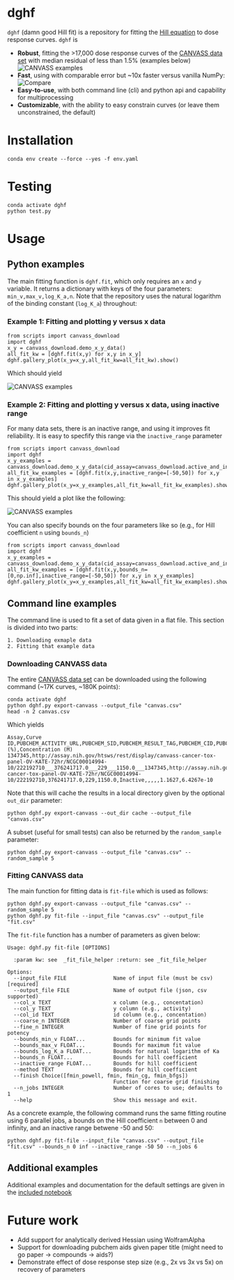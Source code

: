# dghf
`dghf` (damn good Hill fit) is a repository for fitting the [Hill equation](https://en.wikipedia.org/wiki/Hill_equation_(biochemistry)) to dose response curves. `dghf` is

- **Robust**, fitting the >17,000 dose response curves of the [CANVASS data set](https://pubmed.ncbi.nlm.nih.gov/30648156/) with median residual of less than 1.5% (examples below)
![CANVASS examples](./out/canvass_examplars_with_inactive.svg)
- **Fast**, using  with comparable error but ~10x faster versus vanilla NumPy:
![Compare](./out/numba_vs_numpy.svg)
- **Easy-to-use**, with both command line (cli) and python api and capability for multiprocessing
- **Customizable**, with the ability to easy constrain curves (or leave them unconstrained, the default)


# Installation

    conda env create --force --yes -f env.yaml

# Testing

    conda activate dghf
    python test.py

# Usage


## Python examples

The main fitting function is `dghf.fit`, which only requires an `x` and `y` variable.
It returns a dictionary with keys of the four parameters: `min_v,max_v,log_K_a,n`.
Note that the repository uses the natural logarithm of the binding constant (`log_K_a`) throughout:

### Example 1: Fitting and plotting y versus x data

```
from scripts import canvass_download
import dghf
x_y = canvass_download.demo_x_y_data()
all_fit_kw = [dghf.fit(x,y) for x,y in x_y]
dghf.gallery_plot(x_y=x_y,all_fit_kw=all_fit_kw).show()
```

Which should yield

![CANVASS examples](./out/canvass_examplars.svg)

### Example 2: Fitting and plotting y versus x data, using inactive range

For many data sets, there is an inactive range, and using it improves fit reliability. It is easy to specfify this range via the `inactive_range` parameter

```
from scripts import canvass_download
import dghf
x_y_examples = canvass_download.demo_x_y_data(cid_assay=canvass_download.active_and_inactive_cids())
all_fit_kw_examples = [dghf.fit(x,y,inactive_range=[-50,50]) for x,y in x_y_examples]
dghf.gallery_plot(x_y=x_y_examples,all_fit_kw=all_fit_kw_examples).show()
```

This should yield a plot like the following:

![CANVASS examples](./out/canvass_examplars_with_inactive.svg)

You can also specify bounds on the four parameters like so (e.g., for Hill coefficient `n` using `bounds_n`)

```
from scripts import canvass_download
import dghf
x_y_examples = canvass_download.demo_x_y_data(cid_assay=canvass_download.active_and_inactive_cids())
all_fit_kw_examples = [dghf.fit(x,y,bounds_n=[0,np.inf],inactive_range=[-50,50]) for x,y in x_y_examples]
dghf.gallery_plot(x_y=x_y_examples,all_fit_kw=all_fit_kw_examples).show()
```

## Command line examples

The command line is used to fit a set of data given in a flat file. This section is divided into two parts:

    1. Downloading exmaple data
    2. Fitting that example data

### Downloading CANVASS data

The entire [CANVASS data set](https://pubmed.ncbi.nlm.nih.gov/30648156/) can be downloaded using the following command (~17K curves, ~180K points):

```
conda activate dghf
python dghf.py export-canvass --output_file "canvas.csv"
head -n 2 canvas.csv
```

Which yields

```
Assay,Curve ID,PUBCHEM_ACTIVITY_URL,PUBCHEM_SID,PUBCHEM_RESULT_TAG,PUBCHEM_CID,PUBCHEM_ACTIVITY_OUTCOME,Curve_Description,Fit_LogAC50,Fit_HillSlope,Fit_R2,Activity (%),Concentration (M)
1347345,http://assay.nih.gov/htsws/rest/display/canvass-cancer-tox-panel-OV-KATE-72hr/NCGC00014994-10/222192710___376241717.0___229___1150.0___1347345,http://assay.nih.gov/htsws/rest/display/canvass-cancer-tox-panel-OV-KATE-72hr/NCGC00014994-10/222192710,376241717.0,229,1150.0,Inactive,,,,,1.1627,6.4267e-10
```

Note that this will cache the results in a local directory given by the optional `out_dir` parameter:

```commandline
python dghf.py export-canvass --out_dir cache --output_file "canvas.csv"
```

A subset (useful for small tests) can also be returned by the `random_sample` parameter:

```commandline
python dghf.py export-canvass --output_file "canvas.csv" --random_sample 5
```

### Fitting CANVASS data

The main function for fitting data is `fit-file` which is used as follows:

```
python dghf.py export-canvass --output_file "canvas.csv" --random_sample 5
python dghf.py fit-file --input_file "canvas.csv" --output_file "fit.csv"
```

The `fit-file` function has a number of parameters as given below:

```
Usage: dghf.py fit-file [OPTIONS]

  :param kw: see  _fit_file_helper :return: see _fit_file_helper

Options:
  --input_file FILE               Name of input file (must be csv)  [required]
  --output_file FILE              Name of output file (json, csv supported)
  --col_x TEXT                    x column (e.g., concentation)
  --col_y TEXT                    y column (e.g., activity)
  --col_id TEXT                   id column (e.g., concentation)
  --coarse_n INTEGER              Number of coarse grid points
  --fine_n INTEGER                Number of fine grid points for potency
  --bounds_min_v FLOAT...         Bounds for minimum fit value
  --bounds_max_v FLOAT...         Bounds for maximum fit value
  --bounds_log_K_a FLOAT...       Bounds for natural logarithm of Ka
  --bounds_n FLOAT...             Bounds for hill coefficient
  --inactive_range FLOAT...       Bounds for hill coefficient
  --method TEXT                   Bounds for hill coefficient
  --finish Choice([fmin_powell, fmin, fmin_cg, fmin_bfgs])
                                  Function for coarse grid finishing
  --n_jobs INTEGER                Number of cores to use; defaults to 1
  --help                          Show this message and exit.
```

As a concrete example, the following command runs the same fitting routine using 6 parallel jobs, a bounds on the Hill coefficient `n` between 0 and infinity, and an inactive range betwene -50 and 50:

```
python dghf.py fit-file --input_file "canvas.csv" --output_file "fit.csv" --bounds_n 0 inf --inactive_range -50 50 --n_jobs 6
```

## Additional examples

Additional examples and documentation for the default settings are given in the [included notebook](example.ipynb)

# Future work

- Add support for analytically derived Hessian using WolframAlpha
- Support for downloading pubchem aids given paper title (might need to go paper -> compounds -> aids?)
- Demonstrate effect of dose response step size (e.g., 2x vs 3x vs 5x) on recovery of parameters
